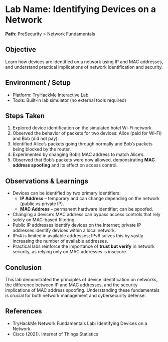 # Lab Name: Identifying Devices on a Network
**Path:** PreSecurity > Network Fundamentals

## Objective
Learn how devices are identified on a network using IP and MAC addresses, and understand practical implications of network identification and security.

## Environment / Setup
- Platform: TryHackMe Interactive Lab  
- Tools: Built-in lab simulator (no external tools required)  

## Steps Taken
1. Explored device identification on the simulated hotel Wi-Fi network.
2. Observed the behavior of packets for two devices: Alice (paid for Wi-Fi) and Bob (did not pay).
3. Identified Alice’s packets going through normally and Bob’s packets being blocked by the router.
4. Experimented by changing Bob’s MAC address to match Alice’s.
5. Observed that Bob’s packets were now allowed, demonstrating **MAC address spoofing** and its effect on access control.

## Observations & Learnings
- Devices can be identified by two primary identifiers:
  - **IP Address** – temporary and can change depending on the network (public vs private IP).  
  - **MAC Address** – permanent hardware identifier; can be spoofed.  
- Changing a device’s MAC address can bypass access controls that rely solely on MAC-based filtering.  
- Public IP addresses identify devices on the Internet; private IP addresses identify devices within a local network.  
- IPv4 is limited in available addresses; IPv6 solves this by vastly increasing the number of available addresses.  
- Practical labs reinforce the importance of **trust but verify** in network security, as relying only on MAC addresses is insecure.  

## Conclusion
This lab demonstrated the principles of device identification on networks, the difference between IP and MAC addresses, and the security implications of MAC address spoofing. Understanding these fundamentals is crucial for both network management and cybersecurity defense.

## References
- TryHackMe Network Fundamentals Lab: Identifying Devices on a Network
- Cisco (2021). Internet of Things Statistics

